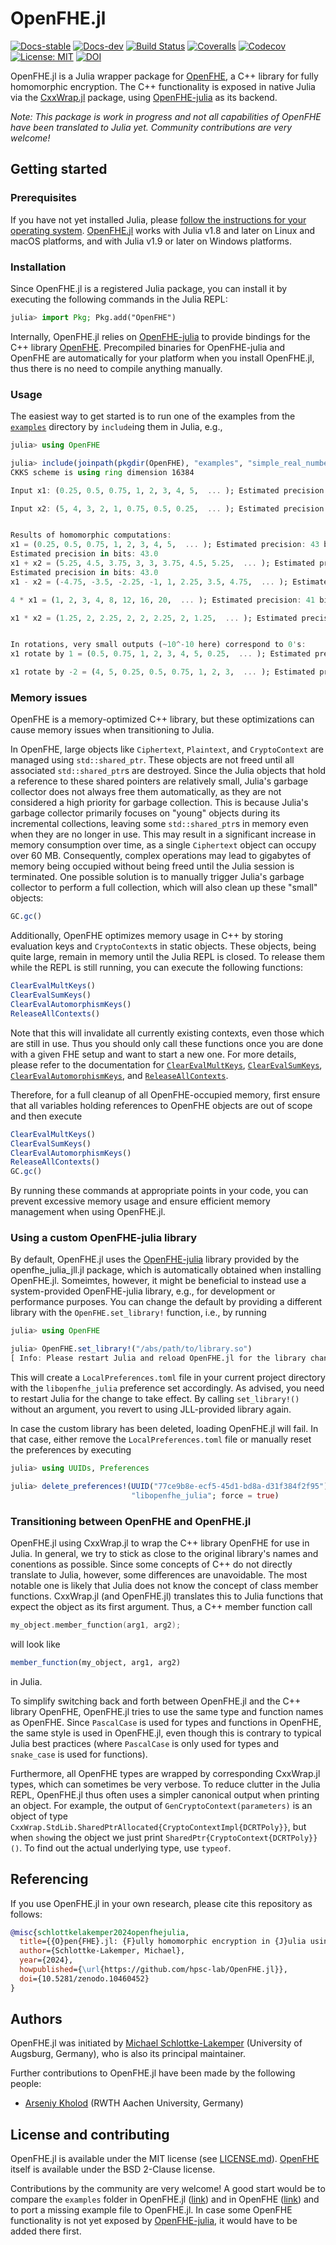 # OpenFHE.jl

[![Docs-stable](https://img.shields.io/badge/docs-stable-blue.svg)](https://hpsc-lab.github.io/OpenFHE.jl/stable)
[![Docs-dev](https://img.shields.io/badge/docs-dev-blue.svg)](https://hpsc-lab.github.io/OpenFHE.jl/dev)
[![Build Status](https://github.com/hpsc-lab/OpenFHE.jl/actions/workflows/ci.yml/badge.svg)](https://github.com/hpsc-lab/OpenFHE.jl/actions?query=workflow%3ACI)
[![Coveralls](https://coveralls.io/repos/github/hpsc-lab/OpenFHE.jl/badge.svg)](https://coveralls.io/github/hpsc-lab/OpenFHE.jl)
[![Codecov](https://codecov.io/gh/hpsc-lab/OpenFHE.jl/branch/main/graph/badge.svg)](https://codecov.io/gh/hpsc-lab/OpenFHE.jl)
[![License: MIT](https://img.shields.io/badge/License-MIT-success.svg)](https://opensource.org/license/mit/)
[![DOI](https://zenodo.org/badge/DOI/10.5281/zenodo.10460452.svg)](https://doi.org/10.5281/zenodo.10460452)

OpenFHE.jl is a Julia wrapper package for
[OpenFHE](https://github.com/openfheorg/openfhe-development), a C++ library for fully
homomorphic encryption. The C++ functionality is exposed in native Julia via the
[CxxWrap.jl](https://github.com/JuliaInterop/CxxWrap.jl) package, using
[OpenFHE-julia](https://github.com/hpsc-lab/openfhe-julia) as its backend.

*Note: This package is work in progress and not all capabilities of OpenFHE have been
translated to Julia yet. Community contributions are very welcome!*


## Getting started

### Prerequisites
If you have not yet installed Julia, please [follow the instructions for your
operating system](https://julialang.org/downloads/platform/).
[OpenFHE.jl](https://github.com/hpsc-lab/OpenFHE.jl) works with Julia v1.8
and later on Linux and macOS platforms, and with Julia v1.9 or later on Windows platforms.

### Installation
Since OpenFHE.jl is a registered Julia package, you can install it by executing the
following commands in the Julia REPL:
```julia
julia> import Pkg; Pkg.add("OpenFHE")
```
Internally, OpenFHE.jl relies on [OpenFHE-julia](https://github.com/hpsc-lab/openfhe-julia) to
provide bindings for the C++ library
[OpenFHE](https://github.com/openfheorg/openfhe-development). Precompiled binaries for
OpenFHE-julia and OpenFHE are automatically for your platform when you install OpenFHE.jl,
thus there is no need to compile anything manually.

### Usage
The easiest way to get started is to run one of the examples from the
[`examples`](https://github.com/hpsc-lab/OpenFHE.jl/tree/main/examples) directory by
`include`ing them in Julia, e.g.,
```julia
julia> using OpenFHE

julia> include(joinpath(pkgdir(OpenFHE), "examples", "simple_real_numbers.jl"))
CKKS scheme is using ring dimension 16384

Input x1: (0.25, 0.5, 0.75, 1, 2, 3, 4, 5,  ... ); Estimated precision: 50 bits

Input x2: (5, 4, 3, 2, 1, 0.75, 0.5, 0.25,  ... ); Estimated precision: 50 bits


Results of homomorphic computations:
x1 = (0.25, 0.5, 0.75, 1, 2, 3, 4, 5,  ... ); Estimated precision: 43 bits
Estimated precision in bits: 43.0
x1 + x2 = (5.25, 4.5, 3.75, 3, 3, 3.75, 4.5, 5.25,  ... ); Estimated precision: 43 bits
Estimated precision in bits: 43.0
x1 - x2 = (-4.75, -3.5, -2.25, -1, 1, 2.25, 3.5, 4.75,  ... ); Estimated precision: 43 bits

4 * x1 = (1, 2, 3, 4, 8, 12, 16, 20,  ... ); Estimated precision: 41 bits

x1 * x2 = (1.25, 2, 2.25, 2, 2, 2.25, 2, 1.25,  ... ); Estimated precision: 41 bits


In rotations, very small outputs (~10^-10 here) correspond to 0's:
x1 rotate by 1 = (0.5, 0.75, 1, 2, 3, 4, 5, 0.25,  ... ); Estimated precision: 43 bits

x1 rotate by -2 = (4, 5, 0.25, 0.5, 0.75, 1, 2, 3,  ... ); Estimated precision: 43 bits
```

### Memory issues
OpenFHE is a memory-optimized C++ library, but these optimizations can cause
memory issues when transitioning to Julia.

In OpenFHE, large objects like `Ciphertext`, `Plaintext`, and `CryptoContext` are managed
using `std::shared_ptr`. These objects are not freed until all associated `std::shared_ptr`s
are destroyed. Since the Julia objects that hold a reference to these shared pointers are relatively small, Julia's garbage collector
does not always free them automatically, as they are not considered a high priority for garbage collection. This is because Julia's garbage collector primarily
focuses on "young" objects during its incremental collections, leaving some `std::shared_ptr`s
in memory even when they are no longer in use. This may result in a significant increase in memory consumption over time,
as a single `Ciphertext` object can occupy over 60 MB. Consequently, complex operations may lead
to gigabytes of memory being occupied without being freed until the Julia session is terminated.
One possible solution is to manually trigger Julia's garbage collector
to perform a full collection, which will also clean up these "small" objects:
```julia
GC.gc()
```

Additionally, OpenFHE optimizes memory usage in C++ by storing evaluation keys and `CryptoContext`s
in static objects. These objects, being quite large, remain in memory until the Julia REPL is
closed. To release them while the REPL is still running, you can execute the following functions:
```julia
ClearEvalMultKeys()
ClearEvalSumKeys()
ClearEvalAutomorphismKeys()
ReleaseAllContexts()
```
Note that this will invalidate all currently existing contexts, even those which are
still in use. Thus you should only call these functions once you are done with a given
FHE setup and want to start a new one.
For more details, please refer to the documentation for [`ClearEvalMultKeys`](@ref),
[`ClearEvalSumKeys`](@ref), [`ClearEvalAutomorphismKeys`](@ref), and [`ReleaseAllContexts`](@ref).

Therefore, for a full cleanup of all OpenFHE-occupied memory, first ensure that all variables holding references to OpenFHE objects are out of scope and then execute
```julia
ClearEvalMultKeys()
ClearEvalSumKeys()
ClearEvalAutomorphismKeys()
ReleaseAllContexts()
GC.gc()
```
By running these commands at appropriate points in your code, you can prevent excessive memory
usage and ensure efficient memory management when using OpenFHE.jl.

### Using a custom OpenFHE-julia library
By default, OpenFHE.jl uses the [OpenFHE-julia](https://github.com/hpsc-lab/openfhe-julia)
library provided by the openfhe\_julia\_jll.jl package, which is automatically obtained when
installing OpenFHE.jl. Someimtes, however, it might be beneficial to instead use a
system-provided OpenFHE-julia library, e.g., for development or performance purposes. You
can change the default by providing a different library with the `OpenFHE.set_library!`
function, i.e., by running
```julia
julia> using OpenFHE

julia> OpenFHE.set_library!("/abs/path/to/library.so")
[ Info: Please restart Julia and reload OpenFHE.jl for the library changes to take effect
```
This will create a `LocalPreferences.toml` file in your current project directory with the
`libopenfhe_julia` preference set accordingly. As advised, you need to restart Julia for
the change to take effect. By calling `set_library!()` without an argument, you revert to
using JLL-provided library again.

In case the custom library has been deleted, loading OpenFHE.jl will fail. In that case,
either remove the `LocalPreferences.toml` file or manually reset the preferences by
executing
```julia
julia> using UUIDs, Preferences

julia> delete_preferences!(UUID("77ce9b8e-ecf5-45d1-bd8a-d31f384f2f95"), # UUID of OpenFHE.jl
                           "libopenfhe_julia"; force = true)
```

### Transitioning between OpenFHE and OpenFHE.jl
OpenFHE.jl using CxxWrap.jl to wrap the C++ library OpenFHE for use in Julia. In general, we
try to stick as close to the original library's names and conentions as possible. Since some
concepts of C++ do not directly translate to Julia, however, some differences are
unavoidable. The most notable one is likely that Julia does not know the concept of class
member functions. CxxWrap.jl (and OpenFHE.jl) translates this to Julia functions that expect
the object as its first argument. Thus, a C++ member function call
```c++
my_object.member_function(arg1, arg2);
```
will look like
```julia
member_function(my_object, arg1, arg2)
```
in Julia.

To simplify switching back and forth between OpenFHE.jl and the C++ library OpenFHE,
OpenFHE.jl tries to use the same type and function names as OpenFHE. Since `PascalCase` is
used for types and functions in OpenFHE, the same style is used in OpenFHE.jl, even though
this is contrary to typical Julia best practices (where `PascalCase` is only used for types
and `snake_case` is used for functions).

Furthermore, all OpenFHE types are wrapped by corresponding CxxWrap.jl types, which can
sometimes be very verbose. To reduce clutter in the Julia REPL, OpenFHE.jl thus often uses a
simpler canonical output when printing an object. For example, the output of
`GenCryptoContext(parameters)` is an object of type
`CxxWrap.StdLib.SharedPtrAllocated{CryptoContextImpl{DCRTPoly}}`, but when `show`ing the
object we just print `SharedPtr{CryptoContext{DCRTPoly}}()`. To find out the actual
underlying type, use `typeof`.


## Referencing
If you use OpenFHE.jl in your own research, please cite this repository as follows:
```bibtex
@misc{schlottkelakemper2024openfhejulia,
  title={{O}pen{FHE}.jl: {F}ully homomorphic encryption in {J}ulia using {O}pen{FHE}},
  author={Schlottke-Lakemper, Michael},
  year={2024},
  howpublished={\url{https://github.com/hpsc-lab/OpenFHE.jl}},
  doi={10.5281/zenodo.10460452}
}
```


## Authors
OpenFHE.jl was initiated by [Michael Schlottke-Lakemper](https://www.uni-augsburg.de/fakultaet/mntf/math/prof/hpsc)
(University of Augsburg, Germany), who is also its principal maintainer.

Further contributions to OpenFHE.jl have been made by the following people:
* [Arseniy Kholod](https://www.github.com/ArseniyKholod) (RWTH Aachen University, Germany)


## License and contributing
OpenFHE.jl is available under the MIT license (see [LICENSE.md](LICENSE.md)).
[OpenFHE](https://github.com/openfheorg/openfhe-development) itself is available under
the BSD 2-Clause license.

Contributions by the community are very welcome! A good start would be to compare the
`examples` folder in OpenFHE.jl
([link](https://github.com/hpsc-lab/OpenFHE.jl/tree/main/examples))
and in OpenFHE
([link](https://github.com/openfheorg/openfhe-development/tree/main/src/pke/examples)) and to
port a missing example file to OpenFHE.jl. In case some OpenFHE functionality is not yet
exposed by [OpenFHE-julia](https://github.com/hpsc-lab/openfhe-julia), it would have to be
added there first.
